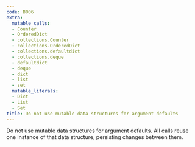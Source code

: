 ```yaml
---
code: B006
extra:
  mutable_calls:
  - Counter
  - OrderedDict
  - collections.Counter
  - collections.OrderedDict
  - collections.defaultdict
  - collections.deque
  - defaultdict
  - deque
  - dict
  - list
  - set
  mutable_literals:
  - Dict
  - List
  - Set
title: Do not use mutable data structures for argument defaults
---
```


Do not use mutable data structures for argument defaults. All calls reuse one instance of that data structure, persisting changes between them.